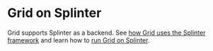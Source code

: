 # Grid on Splinter

<!--
  Copyright 2024 Bitwise IO, Inc.
  Copyright 2018-2021 Cargill Incorporated
  Licensed under Creative Commons Attribution 4.0 International License
  https://creativecommons.org/licenses/by/4.0/
-->

Grid supports Splinter as a backend. See [how Grid uses the Splinter
framework](/examples/#grid) and learn how to [run Grid on
Splinter](https://github.com/splintercommunity/grid/tree/main/examples/splinter).
